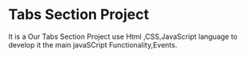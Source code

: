 # Tabs Section Project
It is a Our Tabs Section Project use Html ,CSS,JavaScript language to develop it the main javaSCript Functionality,Events.
